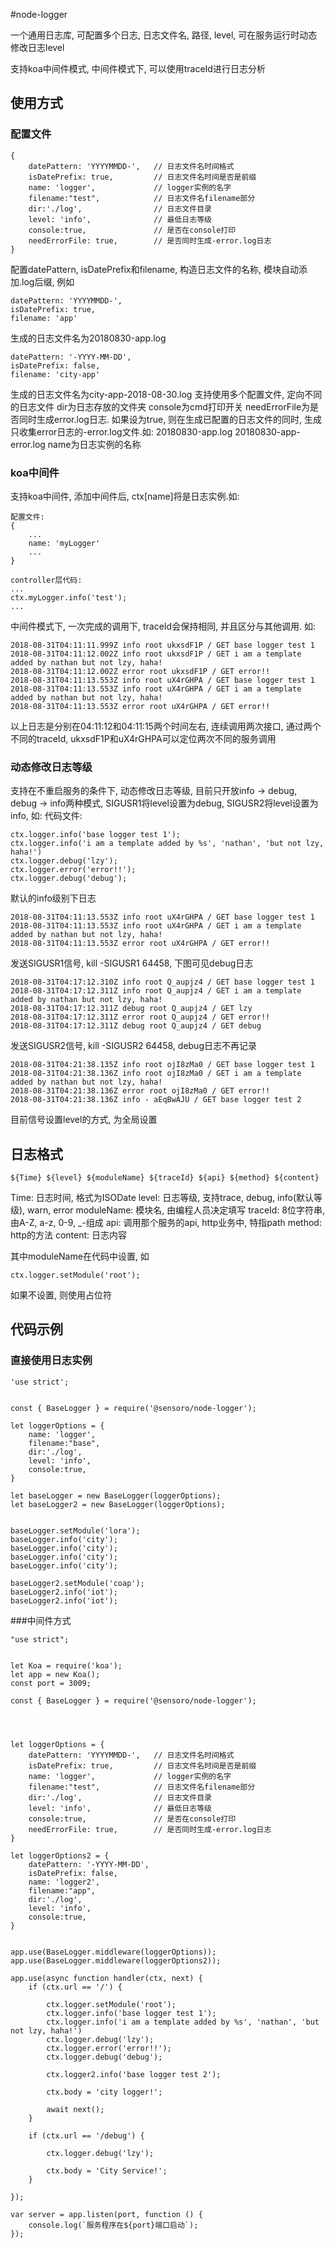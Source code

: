 ﻿﻿#node-logger

一个通用日志库, 可配置多个日志, 日志文件名, 路径, level, 可在服务运行时动态修改日志level

支持koa中间件模式, 中间件模式下, 可以使用traceId进行日志分析


## 使用方式
### 配置文件
```
{
    datePattern: 'YYYYMMDD-',   // 日志文件名时间格式
    isDatePrefix: true,         // 日志文件名时间是否是前缀
    name: 'logger',             // logger实例的名字
    filename:"test",            // 日志文件名filename部分
    dir:'./log',                // 日志文件目录
    level: 'info',              // 最低日志等级
    console:true,               // 是否在console打印
    needErrorFile: true,        // 是否同时生成-error.log日志
}

```
配置datePattern, isDatePrefix和filename, 构造日志文件的名称, 模块自动添加.log后缀, 例如
```
datePattern: 'YYYYMMDD-',
isDatePrefix: true,
filename: 'app'
```
生成的日志文件名为20180830-app.log
```
datePattern: '-YYYY-MM-DD',
isDatePrefix: false,
filename: 'city-app'
```
生成的日志文件名为city-app-2018-08-30.log
支持使用多个配置文件, 定向不同的日志文件
dir为日志存放的文件夹
console为cmd打印开关
needErrorFile为是否同时生成error.log日志. 如果设为true, 则在生成已配置的日志文件的同时, 生成只收集error日志的-error.log文件.如:
20180830-app.log
20180830-app-error.log
name为日志实例的名称

### koa中间件
支持koa中间件, 添加中间件后, ctx[name]将是日志实例.如:
```
配置文件:
{
    ...
    name: 'myLogger'
    ...
}

controller层代码:
...
ctx.myLogger.info('test');
...
```
中间件模式下, 一次完成的调用下, traceId会保持相同, 并且区分与其他调用. 如:
```
2018-08-31T04:11:11.999Z info root ukxsdF1P / GET base logger test 1
2018-08-31T04:11:12.002Z info root ukxsdF1P / GET i am a template added by nathan but not lzy, haha!
2018-08-31T04:11:12.002Z error root ukxsdF1P / GET error!!
2018-08-31T04:11:13.553Z info root uX4rGHPA / GET base logger test 1
2018-08-31T04:11:13.553Z info root uX4rGHPA / GET i am a template added by nathan but not lzy, haha!
2018-08-31T04:11:13.553Z error root uX4rGHPA / GET error!!

```
以上日志是分别在04:11:12和04:11:15两个时间左右, 连续调用两次接口, 通过两个不同的traceId, ukxsdF1P和uX4rGHPA可以定位两次不同的服务调用
### 动态修改日志等级
支持在不重启服务的条件下, 动态修改日志等级, 目前只开放info -> debug, debug -> info两种模式, SIGUSR1将level设置为debug, SIGUSR2将level设置为info, 如:
代码文件:
```
ctx.logger.info('base logger test 1');
ctx.logger.info('i am a template added by %s', 'nathan', 'but not lzy, haha!')
ctx.logger.debug('lzy');
ctx.logger.error('error!!');
ctx.logger.debug('debug');

```
默认的info级别下日志
```
2018-08-31T04:11:13.553Z info root uX4rGHPA / GET base logger test 1
2018-08-31T04:11:13.553Z info root uX4rGHPA / GET i am a template added by nathan but not lzy, haha!
2018-08-31T04:11:13.553Z error root uX4rGHPA / GET error!!
```
发送SIGUSR1信号, kill -SIGUSR1 64458, 下图可见debug日志
```
2018-08-31T04:17:12.310Z info root Q_aupjz4 / GET base logger test 1
2018-08-31T04:17:12.311Z info root Q_aupjz4 / GET i am a template added by nathan but not lzy, haha!
2018-08-31T04:17:12.311Z debug root Q_aupjz4 / GET lzy
2018-08-31T04:17:12.311Z error root Q_aupjz4 / GET error!!
2018-08-31T04:17:12.311Z debug root Q_aupjz4 / GET debug
```
发送SIGUSR2信号, kill -SIGUSR2 64458, debug日志不再记录
```
2018-08-31T04:21:38.135Z info root ojI8zMa0 / GET base logger test 1
2018-08-31T04:21:38.136Z info root ojI8zMa0 / GET i am a template added by nathan but not lzy, haha!
2018-08-31T04:21:38.136Z error root ojI8zMa0 / GET error!!
2018-08-31T04:21:38.136Z info - aEqBwAJU / GET base logger test 2
```
目前信号设置level的方式, 为全局设置

## 日志格式
```
${Time} ${level} ${moduleName} ${traceId} ${api} ${method} ${content}
```
Time: 日志时间, 格式为ISODate
level: 日志等级, 支持trace, debug, info(默认等级), warn, error
moduleName: 模块名, 由编程人员决定填写
traceId: 8位字符串, 由A-Z, a-z, 0-9, _-组成
api: 调用那个服务的api, http业务中, 特指path
method: http的方法
content: 日志内容

其中moduleName在代码中设置, 如
```
ctx.logger.setModule('root');
```
如果不设置, 则使用占位符

## 代码示例
### 直接使用日志实例
```
'use strict';


const { BaseLogger } = require('@sensoro/node-logger');

let loggerOptions = {
    name: 'logger',
    filename:"base",
    dir:'./log',
    level: 'info',
    console:true,
}

let baseLogger = new BaseLogger(loggerOptions);
let baseLogger2 = new BaseLogger(loggerOptions);


baseLogger.setModule('lora');
baseLogger.info('city');
baseLogger.info('city');
baseLogger.info('city');
baseLogger.info('city');

baseLogger2.setModule('coap');
baseLogger2.info('iot');
baseLogger2.info('iot');
```
###中间件方式
```
"use strict";


let Koa = require('koa');
let app = new Koa();
const port = 3009;

const { BaseLogger } = require('@sensoro/node-logger');




let loggerOptions = {
    datePattern: 'YYYYMMDD-',   // 日志文件名时间格式
    isDatePrefix: true,         // 日志文件名时间是否是前缀
    name: 'logger',             // logger实例的名字
    filename:"test",            // 日志文件名filename部分
    dir:'./log',                // 日志文件目录
    level: 'info',              // 最低日志等级
    console:true,               // 是否在console打印
    needErrorFile: true,        // 是否同时生成-error.log日志
}

let loggerOptions2 = {
    datePattern: '-YYYY-MM-DD',
    isDatePrefix: false,
    name: 'logger2',
    filename:"app",
    dir:'./log',
    level: 'info',
    console:true,
}


app.use(BaseLogger.middleware(loggerOptions));
app.use(BaseLogger.middleware(loggerOptions2));

app.use(async function handler(ctx, next) {
    if (ctx.url == '/') {

        ctx.logger.setModule('root');
        ctx.logger.info('base logger test 1');
        ctx.logger.info('i am a template added by %s', 'nathan', 'but not lzy, haha!')
        ctx.logger.debug('lzy');
        ctx.logger.error('error!!');
        ctx.logger.debug('debug');

        ctx.logger2.info('base logger test 2');

        ctx.body = 'city logger!';
        
        await next();
    }
    
    if (ctx.url == '/debug') {
        
        ctx.logger.debug('lzy');
        
        ctx.body = 'City Service!';
    }
    
});

var server = app.listen(port, function () {
    console.log(`服务程序在${port}端口启动`);
});

```